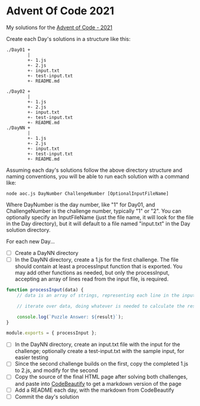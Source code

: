 # Advent Of Code 2021
My solutions for the [Advent of Code - 2021](https://adventofcode.com/2021)

Create each Day's solutions in a structure like this:
```
./Day01 +
        |
        +- 1.js
        +- 2.js
        +- input.txt
        +- test-input.txt
        +- README.md

./Day02 +
        |
        +- 1.js
        +- 2.js
        +- input.txt
        +- test-input.txt
        +- README.md
./DayNN +
        |
        +- 1.js
        +- 2.js
        +- input.txt
        +- test-input.txt
        +- README.md
```

Assuming each day's solutions follow the above directory structure and naming conventions, you will be able to run each solution with a command like:
```
node aoc.js DayNumber ChallengeNumber [OptionalInputFileName]
```
Where DayNumber is the day number, like "1" for Day01, and ChallengeNumber is the challenge number, typically "1" or "2".  You can optionally specify an InputFileName (just the file name, it will look for the file in the Day directory), but it will default to a file named "input.txt" in the Day solution directory.

For each new Day...
- [ ] Create a DayNN directory
- [ ] In the DayNN directory, create a 1.js for the first challenge. The file should contain at least a processInput function that is exported. You may add other functions as needed, but only the processInput, accepting an array of lines read from the input file, is required.
```javascript
function processInput(data) {
    // data is an array of strings, representing each line in the input file, in the order read from the file

    // iterate over data, doing whatever is needed to calculate the result, then write the result to the console, so it can be entered on the AoC page

    console.log(`Puzzle Answer: ${result}`);
}

module.exports = { processInput };
```
- [ ] In the DayNN directory, create an input.txt file with the input for the challenge; optionally create a test-input.txt with the sample input, for easier testing
- [ ] Since the second challenge builds on the first, copy the completed 1.js to 2.js, and modify for the second
- [ ] Copy the source of the final HTML page after solving both challenges, and paste into [CodeBeautify](https://codebeautify.org/html-to-markdown) to get a markdown version of the page
- [ ] Add a README each day, with the markdown from CodeBeautify
- [ ] Commit the day's solution